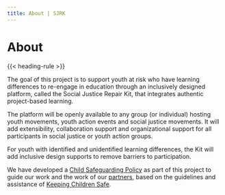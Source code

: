 ```yaml
---
title: About | SJRK
---
```

# About

{{< heading-rule >}}

The goal of this project is to support youth at risk who have learning differences to re-engage in education through an inclusively designed platform, called the Social Justice Repair Kit, that integrates authentic project-based learning.

The platform will be openly available to any group (or individual) hosting youth movements, youth action events and social justice movements. It will add extensibility, collaboration support and organizational support for all participants in social justice or youth action groups.

For youth with identified and unidentified learning differences, the Kit will add inclusive design supports to remove barriers to participation.

We have developed a [Child Safeguarding Policy](/pdfs/IDRC-Child-Safeguarding-Policy.pdf) as part of this project to guide our work and the work of our [partners](/partners/), based on the guidelines and assistance of [Keeping Children Safe](https://www.keepingchildrensafe.org.uk/).
